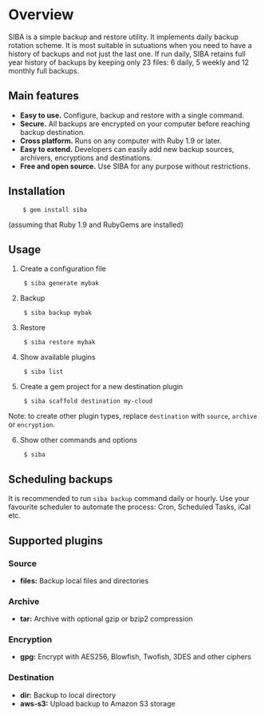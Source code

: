 # Overview


SIBA is a simple backup and restore utility. It implements daily backup rotation scheme. It is most suitable in sutuations when you need to have a history of backups and not just the last one. If run daily, SIBA retains full year history of backups by keeping only 23 files: 6 daily, 5 weekly and 12 monthly full backups.

## Main features

* **Easy to use.** Configure, backup and restore with a single command.
* **Secure.** All backups are encrypted on your computer before reaching backup destination.
* **Cross platform.** Runs on any computer with Ruby 1.9 or later.
* **Easy to extend.** Developers can easily add new backup sources, archivers, encryptions and destinations.
* **Free and open source.** Use SIBA for any purpose without restrictions.

## Installation

        $ gem install siba

(assuming that Ruby 1.9 and RubyGems are installed)

## Usage

1. Create a configuration file

        $ siba generate mybak

2. Backup

        $ siba backup mybak

3. Restore

        $ siba restore mybak

4. Show available plugins

        $ siba list

5. Create a gem project for a new destination plugin 

        $ siba scaffold destination my-cloud

Note: to create other plugin types, replace `destination` with `source`, `archive` or `encryption`.

6. Show other commands and options

        $ siba

## Scheduling backups

It is recommended to run `siba backup` command daily or hourly. Use your favourite scheduler to automate the process: Cron, Scheduled Tasks, iCal etc.

## Supported plugins

### Source

* **files:** Backup local files and directories

### Archive
  
* **tar:** Archive with optional gzip or bzip2 compression

### Encryption
  
* **gpg:** Encrypt with AES256, Blowfish, Twofish, 3DES and other ciphers

### Destination
  
* **dir:** Backup to local directory
* **aws-s3:** Upload backup to Amazon S3 storage
